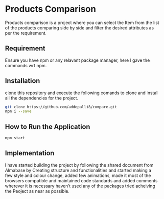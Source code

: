 # Products Comparison

Products comparison is a project where you can select the Item from the list of the products comparing side by side and filter the desired attributes as per the requirement.

## Requirement
Ensure you have npm or any relavant package manager, here I gave the commands wrt npm.

## Installation

clone this repository and execute the following comands to clone and install all the dependencies for the project.

```bash
git clone https://github.com/addepalli8/compare.git
npm i --save
```

## How to Run the Application

```bash
npm start
```

## Implementation
I have started building the project by following the shared document from Almabase by Creating structure and functionalities and started making a few style and colour change, added few animations, made it most of the browsers compatible and maintained code standards and added comments wherever it is necessary haven't used any of the packages tried acheiving the Peoject as near as possible.
